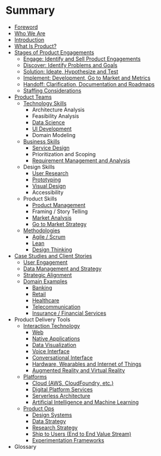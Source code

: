 # Summary

* [Foreword](why-we-made-this.md)
* [Who We Are](who-we-are.md)
* [Introduction](README.md)
* [What Is Product?](chapter1.md)
* [Stages of Product Engagements](creating-a-product-innovation-engagment.md)
  * [Engage: Identify and Sell Product Engagements](creating-a-product-innovation-engagment/identify-product-engagements.md)
  * [Discover: Identify Problems and Goals](creating-a-product-innovation-engagment/identify-problems-and-goals.md)
  * [Solution: Ideate, Hypothesize and Test](creating-a-product-innovation-engagment/ideate-hypothesize-and-test.md)
  * [Implement: Development, Go to Market and Metrics](creating-a-product-innovation-engagment/delivery.md)
  * [Handoff: Clarification, Documentation and Roadmaps](creating-a-product-innovation-engagment/roadmap-maintenance-and-handoffs.md)
  * [Staffing Considerations](creating-a-product-innovation-engagment/staffing-considerations.md)
* [Product Teams](product-innovation-teams.md)
  * [Technology Skills](technology-skills.md)
    * Architecture Analysis
    * Feasibility Analysis
    * [Data Science](skillsets/data.md)
    * [UI Development](skillsets/ui-development.md)
    * Domain Modeling
  * [Business Skills](business-skills.md)
    * [Service Design](methodologies/service-design.md)
    * Prioritization and Scoping
    * [Requirement Management and Analysis](methodologies/requirement-management-and-anlysis.md)
  * Design Skills
    * [User Research](skillsets/user-research.md)
    * [Prototyping](methodologies/prototyping.md)
    * [Visual Design](skillsets/visual-design.md)
    * Accessibility
  * Product Skills
    * [Product Management](product-management.md)
    * Framing / Story Telling
    * [Market Analysis](market-analysis.md)
    * [Go to Market Strategy](go-to-market-strategy.md)
  * [Methodologies](methodologies.md)
    * [Agile / Scrum](methodologies/agile-lean-xd.md)
    * [Lean](methodologies/lean.md)
    * [Design Thinking](methodologies/design-thinking.md)
* [Case Studies and Client Stories](class-of-problems.md)
  * [User Engagement](class-of-problems/user-engagement.md)
  * [Data Management and Strategy](data.md)
  * [Strategic Alignment](strategic-alignment.md)
  * [Domain Examples](domains.md)
    * [Banking](domains/banking.md)
    * [Retail](domains/retail.md)
    * [Healthcare](domains/healthcare.md)
    * [Telecommunication](domains/telecommunication.md)
    * [Insurance / Financial Services](domains/insurance-financial-services.md)
* Product Delivery Tools
  * [Interaction Technology](interaction-tech.md)
    * [Web](interaction-tech/web.md)
    * [Native Applications](interaction-tech/native-applications.md)
    * [Data Visualization](interaction-tech/data-visualization.md)
    * [Voice Interface](interaction-tech/voice.md)
    * [Conversational Interface](interaction-tech/conversational-interface.md)
    * [Hardware, Wearables and Internet of Things](interaction-tech/hardware-wearables-and-internet-of-things.md)
    * [Augmented Reality and Virtual Reality](interaction-tech/augmented-reality-and-virtual-reality.md)
  * [Platforms](platforms.md)
    * [Cloud \(AWS, CloudFoundry, etc.\)](platforms/cloud-aws-cloudfoundry-etc.md)
    * [Digital Platform Services](platforms/digital-platform-services.md)
    * [Serverless Architecture](platforms/serverless-architecture.md)
    * [Artificial Intelligence and Machine Learning](platforms/artificial-intelligence-and-machine-learning.md)
  * [Product Ops](product-ops.md)
    * [Design Systems](product-ops/design-systems.md)
    * [Data Strategy](product-ops/data-strategy.md)
    * [Research Strategy](product-ops/research-strategy.md)
    * [Ship to Users \(End to End Value Stream\)](product-ops/ship-to-users-path-to-production.md)
    * [Experimentation Frameworks](product-ops/experimentation-frameworks.md)
* Glossary

